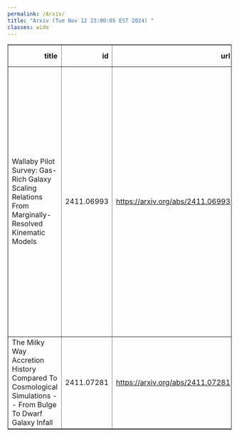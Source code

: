 ```yaml
---
permalink: /Arxiv/
title: "Arxiv (Tue Nov 12 23:00:05 EST 2024) "
classes: wide
---
```

<table border="1" class="dataframe">
  <thead>
    <tr style="text-align: right;">
      <th>title</th>
      <th>id</th>
      <th>url</th>
      <th>authors</th>
      <th>Local Authors</th>
    </tr>
  </thead>
  <tbody>
    <tr>
      <td>Wallaby Pilot Survey: Gas-Rich Galaxy Scaling Relations From   Marginally-Resolved Kinematic Models</td>
      <td>2411.06993</td>
      <td><a href="https://arxiv.org/abs/2411.06993" target="_blank">https://arxiv.org/abs/2411.06993</a></td>
      <td>N. Deg, N. Arora, K. Spekkens, R. Halloran, B. Catinella, M. G. Jones, H. Courtois, K. Glazebrook, A. Bosma, L. Cortese, H. Dénes, A. Elagali, B. -Q. For, P. Kamphuis, B. S. Koribalski, K. Lee-Waddell, P. E. Mancera Piña, J. Mould, J. Rhee, L. Shao, L. Staveley-Smith, J. Wang, T. Westmeier, O. I. Wong</td>
      <td>Ji Wang</td>
    </tr>
    <tr>
      <td>The Milky Way Accretion History Compared To Cosmological Simulations --   From Bulge To Dwarf Galaxy Infall</td>
      <td>2411.07281</td>
      <td><a href="https://arxiv.org/abs/2411.07281" target="_blank">https://arxiv.org/abs/2411.07281</a></td>
      <td>F. Hammer, Y. J. Jiao, G. A. Mamon, Y. B. Yang, I. Akib, P. Amram, H. F. Wang, J. L. Wang, L. Chemin</td>
      <td>Ji Wang</td>
    </tr>
  </tbody>
</table>